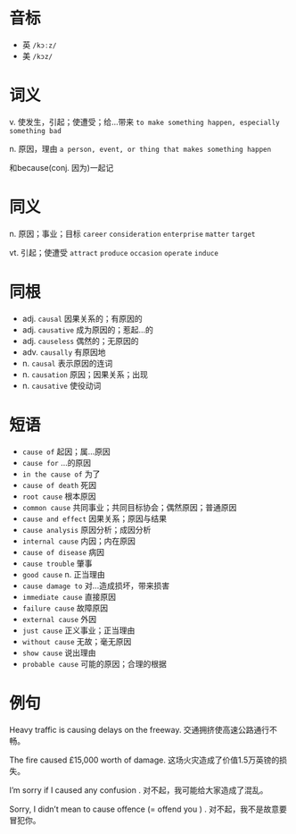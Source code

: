 # 音标

- 英 `/kɔːz/`
- 美 `/kɔz/`

# 词义

v. 使发生，引起；使遭受；给…带来
`to make something happen, especially something bad`

n. 原因，理由
`a person, event, or thing that makes something happen`



和because(conj. 因为)一起记

# 同义

n. 原因；事业；目标
`career` `consideration` `enterprise` `matter` `target`

vt. 引起；使遭受
`attract` `produce` `occasion` `operate` `induce`

# 同根

- adj. `causal` 因果关系的；有原因的
- adj. `causative` 成为原因的；惹起…的
- adj. `causeless` 偶然的；无原因的
- adv. `causally` 有原因地
- n. `causal` 表示原因的连词
- n. `causation` 原因；因果关系；出现
- n. `causative` 使役动词

# 短语

- `cause of` 起因；属…原因
- `cause for` …的原因
- `in the cause of` 为了
- `cause of death` 死因
- `root cause` 根本原因
- `common cause` 共同事业；共同目标协会；偶然原因；普通原因
- `cause and effect` 因果关系；原因与结果
- `cause analysis` 原因分析；成因分析
- `internal cause` 内因；内在原因
- `cause of disease` 病因
- `cause trouble` 肇事
- `good cause` n. 正当理由
- `cause damage to` 对…造成损坏，带来损害
- `immediate cause` 直接原因
- `failure cause` 故障原因
- `external cause` 外因
- `just cause` 正义事业；正当理由
- `without cause` 无故；毫无原因
- `show cause` 说出理由
- `probable cause` 可能的原因；合理的根据

# 例句

Heavy traffic is causing delays on the freeway.
交通拥挤使高速公路通行不畅。

The fire caused £15,000 worth of damage.
这场火灾造成了价值1.5万英镑的损失。

I’m sorry if I caused any confusion .
对不起，我可能给大家造成了混乱。

Sorry, I didn’t mean to cause offence (= offend you ) .
对不起，我不是故意要冒犯你。


